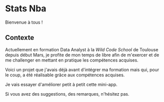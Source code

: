 # Stats Nba

Bienvenue à tous !

## Contexte 

Actuellement en formation Data Analyst à la _Wild Code School_ de Toulouse depuis début Mars, je profite de mon temps de libre afin de m'exercer et de me challenger en mettant en pratique les compétences acquises.

Voici un projet que j'avais déjà avant d'intégrer ma formation mais qui, pour le coup, a été réalisable grâce aux compétences 
acquises. 

Je vais essayer d'améliorer petit à petit cette mini-app. 

Si vous avez des suggestions, des remarques, n'hésitez pas.
